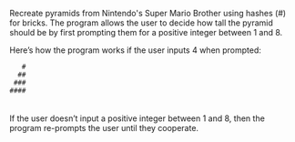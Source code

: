 
Recreate pyramids from Nintendo's Super Mario Brother using hashes (#) for bricks. The program allows the user to decide how tall the pyramid should be by first prompting them for a positive integer between 1 and 8. 

Here’s how the program works if the user inputs 4 when prompted:


       #
      ##
     ###
    ####
   #####
  ######

If the user doesn’t input a positive integer between 1 and 8, then the program re-prompts the user until they cooperate.
